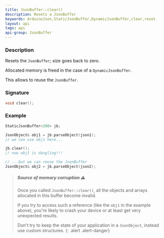 ```yaml
---
title: JsonBuffer::clear()
description: Resets a JsonBuffer
keywords: ArduinoJson,StaticJsonBuffer,DynamicJsonBuffer,clear,reset
layout: api
tags: api
api-group: JsonBuffer
---
```


### Description

Resets the `JsonBuffer`; size goes back to zero.

Allocated memory is freed in the case of a `DynamicJsonBuffer`.

This allows to reuse the `JsonBuffer`.

### Signature

```c++
void clear();
```

### Example

```c++
StaticJsonBuffer<200> jb;

JsonObject& obj1 = jb.parseObject(json1);
// we can use obj1 here...

jb.clear();
// now obj1 is dangling!!!

// ...but we can reuse the JsonBuffer
JsonObject& obj2 = jb.parseObject(json2);
```

> ##### Source of memory corruption :warning:
>
> Once you called `JsonBuffer::clear()`, all the objects and arrays allocated in this buffer become invalid.
>
> If you try to access such a reference (like the `obj1` in the example above), you're likely to crash your device or at least get very unexpected results.
>
> Don't try to keep the state of your application in a `JsonObject`, instead use custom structures.
{: .alert .alert-danger}